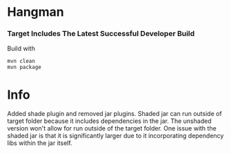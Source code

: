 # Hangman

### Target Includes The Latest Successful Developer Build


Build with
```
mvn clean
mvn package
```


# Info

Added shade plugin and removed jar plugins. Shaded jar can run outside of target folder because it includes dependencies in the jar. The unshaded version won't allow for run outside of the target folder.
One issue with the shaded jar is that it is significantly larger due to it incorporating dependency libs within the jar itself.
